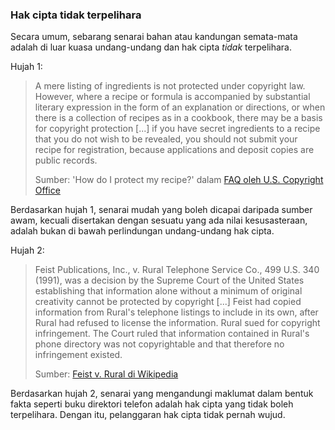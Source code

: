 ---
---

### Hak cipta tidak terpelihara

Secara umum, sebarang senarai bahan atau kandungan
semata-mata adalah di luar kuasa undang-undang dan hak cipta
*tidak* terpelihara.

Hujah 1:

> A mere listing of ingredients is not protected under
> copyright law. However, where a recipe or formula is
> accompanied by substantial literary expression in the form
> of an explanation or directions, or when there is a
> collection of recipes as in a cookbook, there may be a
> basis for copyright protection [...] if you have secret
> ingredients to a recipe that you do not wish to be
> revealed, you should not submit your recipe for
> registration, because applications and deposit copies are
> public records.
>
> Sumber: 'How do I protect my recipe?' dalam
> [FAQ oleh U.S. Copyright Office][faqc]

Berdasarkan hujah 1, senarai mudah yang boleh dicapai
daripada sumber awam, kecuali disertakan dengan sesuatu yang
ada nilai kesusasteraan, adalah bukan di bawah perlindungan
undang-undang hak cipta.

Hujah 2:

> Feist Publications, Inc., v. Rural Telephone Service Co.,
> 499 U.S. 340 (1991), was a decision by the Supreme Court
> of the United States establishing that information alone
> without a minimum of original creativity cannot be
> protected by copyright [...] Feist had copied information
> from Rural's telephone listings to include in its own,
> after Rural had refused to license the information. Rural
> sued for copyright infringement. The Court ruled that
> information contained in Rural's phone directory was not
> copyrightable and that therefore no infringement existed.
>
> Sumber: [Feist v. Rural di Wikipedia][wiki]

Berdasarkan hujah 2, senarai yang mengandungi maklumat dalam
bentuk fakta seperti buku direktori telefon adalah hak cipta
yang tidak boleh terpelihara. Dengan itu, pelanggaran hak
cipta tidak pernah wujud.


  [faqc]: https://www.copyright.gov/help/faq/faq-protect.html
  [wiki]: https://en.wikipedia.org/wiki/Feist_v._Rural
